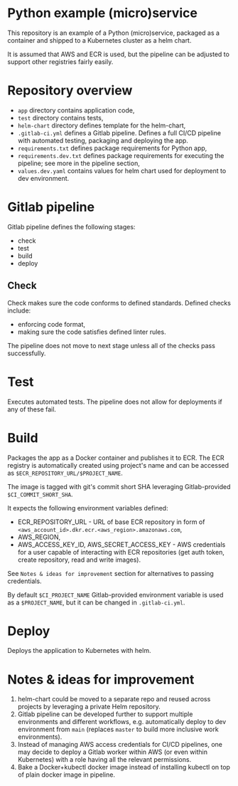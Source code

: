 Python example (micro)service
=============================

This repository is an example of a Python (micro)service, packaged as a container and shipped to a Kubernetes cluster as a helm chart.

It is assumed that AWS and ECR is used, but the pipeline can be adjusted to support other registries fairly easily.

# Repository overview
- `app` directory contains application code,
- `test` directory contains tests,
- `helm-chart` directory defines template for the helm-chart,
- `.gitlab-ci.yml` defines a Gitlab pipeline. Defines a full CI/CD pipeline with automated testing, packaging and deploying the app.
- `requirements.txt` defines package requirements for Python app,
- `requirements.dev.txt` defines package requirements for executing the pipeline; see more in the pipeline section,
- `values.dev.yaml` contains values for helm chart used for deployment to dev environment.

# Gitlab pipeline

Gitlab pipeline defines the following stages: 
- check
- test
- build
- deploy

## Check

Check makes sure the code conforms to defined standards. Defined checks include:
- enforcing code format,
- making sure the code satisfies defined linter rules.

The pipeline does not move to next stage unless all of the checks pass successfully.

# Test

Executes automated tests. The pipeline does not allow for deployments if any of these fail.

# Build

Packages the app as a Docker container and publishes it to ECR. The ECR registry is automatically created using project's name and can be accessed as
`$ECR_REPOSITORY_URL/$PROJECT_NAME`.

The image is tagged with git's commit short SHA leveraging Gitlab-provided `$CI_COMMIT_SHORT_SHA`.

It expects the following environment variables defined:
- ECR_REPOSITORY_URL - URL of base ECR repository in form of `<aws_account_id>.dkr.ecr.<aws_region>.amazonaws.com`,
- AWS_REGION,
- AWS_ACCESS_KEY_ID, AWS_SECRET_ACCESS_KEY - AWS credentials for a user capable of interacting with ECR repositories (get auth token, create repository, read and write images).

See `Notes & ideas for improvement` section for alternatives to passing credentials.

By default `$CI_PROJECT_NAME` Gitlab-provided environment variable is used as a `$PROJECT_NAME`, but it can be changed in `.gitlab-ci.yml`.

# Deploy

Deploys the application to Kubernetes with helm.


# Notes & ideas for improvement

1. helm-chart could be moved to a separate repo and reused across projects by leveraging a private Helm repository.
2. Gitlab pipeline can be developed further to support multiple environments and different workflows, e.g. automatically deploy to dev environment from `main` (replaces `master` to build more inclusive work environments).
3. Instead of managing AWS access credentials for CI/CD pipelines, one may decide to deploy a Gitlab worker within AWS (or even within Kubernetes) with a role having all the relevant permissions.
4. Bake a Docker+kubectl docker image instead of installing kubectl on top of plain docker image in pipeline.